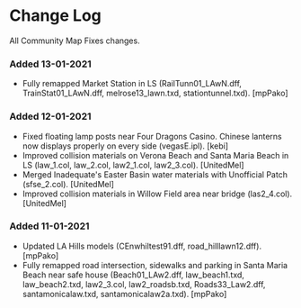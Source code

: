 # Change Log
All Community Map Fixes changes.

### Added 13-01-2021
- Fully remapped Market Station in LS (RailTunn01_LAwN.dff, TrainStat01_LAwN.dff, melrose13_lawn.txd, stationtunnel.txd). [mpPako]
### Added 12-01-2021
- Fixed floating lamp posts near Four Dragons Casino. Chinese lanterns now displays properly on every side (vegasE.ipl). [kebi]
- Improved collision materials on Verona Beach and Santa Maria Beach in LS (law_1.col, law_2.col, law2_1.col, law2_3.col). [UnitedMel]
- Merged Inadequate's Easter Basin water materials with Unofficial Patch (sfse_2.col). [UnitedMel]
- Improved collision materials in Willow Field area near bridge (las2_4.col). [UnitedMel]
### Added 11-01-2021
- Updated LA Hills models (CEnwhiltest91.dff, road_hilllawn12.dff). [mpPako]
- Fully remapped road intersection, sidewalks and parking in Santa Maria Beach near safe house (Beach01_LAw2.dff, law_beach1.txd, law_beach2.txd, law2_3.col, law2_roadsb.txd, Roads33_Law2.dff, santamonicalaw.txd, santamonicalaw2a.txd). [mpPako]
